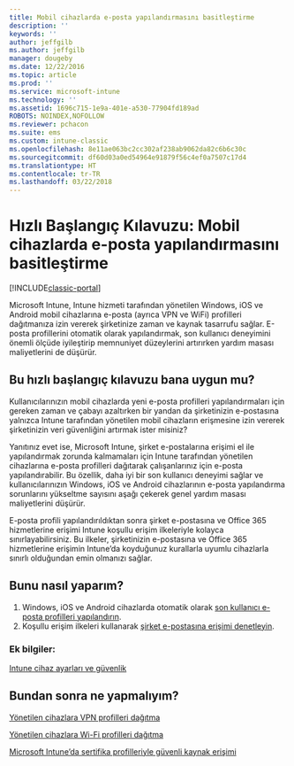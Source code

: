```yaml
---
title: Mobil cihazlarda e-posta yapılandırmasını basitleştirme
description: ''
keywords: ''
author: jeffgilb
ms.author: jeffgilb
manager: dougeby
ms.date: 12/22/2016
ms.topic: article
ms.prod: ''
ms.service: microsoft-intune
ms.technology: ''
ms.assetid: 1696c715-1e9a-401e-a530-77904fd189ad
ROBOTS: NOINDEX,NOFOLLOW
ms.reviewer: pchacon
ms.suite: ems
ms.custom: intune-classic
ms.openlocfilehash: 8e11ae063bc2cc302af238ab9062da82c6b6c30c
ms.sourcegitcommit: df60d03a0ed54964e91879f56c4ef0a7507c17d4
ms.translationtype: HT
ms.contentlocale: tr-TR
ms.lasthandoff: 03/22/2018
---
```

# <a name="quick-start-guide-simplify-email-configuration-on-mobile-devices"></a>Hızlı Başlangıç Kılavuzu: Mobil cihazlarda e-posta yapılandırmasını basitleştirme

[!INCLUDE[classic-portal](../includes/classic-portal.md)]

Microsoft Intune, Intune hizmeti tarafından yönetilen Windows, iOS ve Android mobil cihazlarına e-posta (ayrıca VPN ve WiFi) profilleri dağıtmanıza izin vererek şirketinize zaman ve kaynak tasarrufu sağlar. E-posta profillerini otomatik olarak yapılandırmak, son kullanıcı deneyimini önemli ölçüde iyileştirip memnuniyet düzeylerini artırırken yardım masası maliyetlerini de düşürür.

## <a name="is-this-quick-start-guide-right-for-me"></a>Bu hızlı başlangıç kılavuzu bana uygun mu?
Kullanıcılarınızın mobil cihazlarda yeni e-posta profilleri yapılandırmaları için gereken zaman ve çabayı azaltırken bir yandan da şirketinizin e-postasına yalnızca Intune tarafından yönetilen mobil cihazların erişmesine izin vererek şirketinizin veri güvenliğini artırmak ister misiniz?

Yanıtınız evet ise, Microsoft Intune, şirket e-postalarına erişimi el ile yapılandırmak zorunda kalmamaları için Intune tarafından yönetilen cihazlarına e-posta profilleri dağıtarak çalışanlarınız için e-posta yapılandırabilir. Bu özellik, daha iyi bir son kullanıcı deneyimi sağlar ve kullanıcılarınızın Windows, iOS ve Android cihazlarının e-posta yapılandırma sorunlarını yükseltme sayısını aşağı çekerek genel yardım masası maliyetlerini düşürür.

E-posta profili yapılandırıldıktan sonra şirket e-postasına ve Office 365 hizmetlerine erişimi Intune koşullu erişim ilkeleriyle kolayca sınırlayabilirsiniz. Bu ilkeler, şirketinizin e-postasına ve Office 365 hizmetlerine erişimin Intune’da koyduğunuz kurallarla uyumlu cihazlarla sınırlı olduğundan emin olmanızı sağlar.

## <a name="how-do-i-do-it"></a>Bunu nasıl yaparım?
1.  Windows, iOS ve Android cihazlarda otomatik olarak [son kullanıcı e-posta profilleri yapılandırın](/intune-classic/deploy-use/configure-access-to-corporate-email-using-email-profiles-with-microsoft-intune).
2.  Koşullu erişim ilkeleri kullanarak [şirket e-postasına erişimi denetleyin](/intune-classic/deploy-use/restrict-access-to-email-and-o365-services-with-microsoft-intune).


### <a name="additional-information"></a>Ek bilgiler:
[Intune cihaz ayarları ve güvenlik](/intune-classic/deploy-use/manage-settings-and-features-on-your-devices-with-microsoft-intune-policies)

## <a name="what-should-i-do-next"></a>Bundan sonra ne yapmalıyım?
[Yönetilen cihazlara VPN profilleri dağıtma](/intune-classic/deploy-use/vpn-connections-in-microsoft-intune)

[Yönetilen cihazlara Wi-Fi profilleri dağıtma](/intune-classic/deploy-use/wi-fi-connections-in-microsoft-intune)

[Microsoft Intune’da sertifika profilleriyle güvenli kaynak erişimi](/intune-classic/deploy-use/secure-resource-access-with-certificate-profiles)
